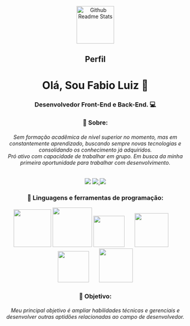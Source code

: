 <p align="center">
 <img width="100px" src="https://res.cloudinary.com/anuraghazra/image/upload/v1594908242/logo_ccswme.svg" align="center" alt="Github Readme Stats" />
 <h2 align="center">Perfil</h2>
</p>

<h1 align="center"> Olá, Sou Fabio Luiz 👋</h1>

<h3 align="center"> Desenvolvedor Front-End e Back-End. 💻</h3>

<h3 align="center">
🔵 Sobre:
</h3>

<h6 align="center">
Sem formação acadêmica de nível superior no momento, mas em constantemente aprendizado, buscando sempre novas tecnologias e consolidando os conhecimento já adquiridos.<br>
 Pró ativo com capacidade de trabalhar em grupo. Em busca da minha primeira oportunidade para trabalhar com desenvolvimento.
</h6>



<div align="center">
  <a href="https://github.com/FabioLuizz"><img src="https://camo.githubusercontent.com/b8a1ffcb4b0a201641870c9e5610f496c34ea8ec09af3522823e75eb4df26d9a/68747470733a2f2f696d672e736869656c64732e696f2f62616467652f2d4c696e6b6564496e2d3232323232323f7374796c653d666c61742d737175617265266c6f676f3d4c696e6b6564696e266c6f676f436f6c6f723d7768697465266c696e6b3d68747470733a2f2f7777772e6c696e6b6564696e2e636f6d2f696e2f7375646970746f67686f736839392f"/></a>
<a href="https://github.com/FabioLuizz"><img src="https://img.shields.io/badge/-Github-000?style=flat&logo=Github&logoColor=white"/>
</a><a href="mailto: fabioluis19341@gmail.com"><img src="https://img.shields.io/badge/-Gmail-c14438?style=flat&logo=Gmail&logoColor=white"/></a>
</div>

<h3 align="center">
 
🔵 Linguagens e ferramentas de programação:

 <a align="center" width="100%" href="html"><img height="100pt" src="https://www.w3.org/html/logo/downloads/HTML5_1Color_Black.svg"></a>
  <a align="center"  width="100%" href="html"><img height="105pt" src="https://cdn.freebiesupply.com/logos/thumbs/2x/css3-logo.png"></a>
  <a align="center"  width="100%" href="html"><img height="83pt" src="https://uploads-ssl.webflow.com/5ed9a8df075079c286304ad6/5edef4a6ce4c855a0417b6be_javascript-icon.png"></a>
  <a align="center"  width="100%" href="html"><img hspace="23" height="90pt" src="https://camo.githubusercontent.com/50cbd5e6f948e22e5566288939c79cf469253a6e6ff8660157adaea9eac49d14/68747470733a2f2f696d672e69636f6e73382e636f6d2f696f732d66696c6c65642f32782f73716c2e706e67"></a>
  <a align="center"  width="100%" href="html"><img hspace="12" height="83pt" src="https://cdn4.iconfinder.com/data/icons/scripting-and-programming-languages/512/660277-Python_logo-512.png"></a>
  <a align="center"  width="100%" href="html"><img hspace="12" height="90pt" src="https://iconsetc.com/icons-watermarks/flat-circle-white-on-black/raphael/raphael_node-js/raphael_node-js_flat-circle-white-on-black_512x512.png"></a>

</h3>

<h3 align="center">
🔵 Objetivo:
</h3>

<h6 align="center">Meu principal objetivo é ampliar habilidades técnicas e gerenciais e desenvolver outras aptidões relacionadas ao campo de desenvolvedor.</h6>


